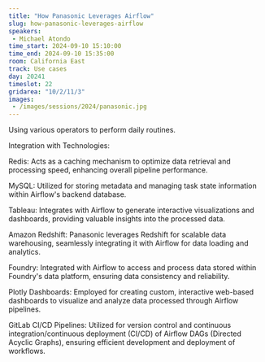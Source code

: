```yaml
---
title: "How Panasonic Leverages Airflow"
slug: how-panasonic-leverages-airflow
speakers:
 - Michael Atondo
time_start: 2024-09-10 15:10:00
time_end: 2024-09-10 15:35:00
room: California East
track: Use cases
day: 20241
timeslot: 22
gridarea: "10/2/11/3"
images: 
 - /images/sessions/2024/panasonic.jpg
---
```


Using various operators to perform daily routines.
 
 Integration with Technologies:
 
 Redis: Acts as a caching mechanism to optimize data retrieval and processing speed, enhancing overall pipeline performance.
 
 MySQL: Utilized for storing metadata and managing task state information within Airflow's backend database.
 
 Tableau: Integrates with Airflow to generate interactive visualizations and dashboards, providing valuable insights into the processed data.
 
 Amazon Redshift: Panasonic leverages Redshift for scalable data warehousing, seamlessly integrating it with Airflow for data loading and analytics.
 
 Foundry: Integrated with Airflow to access and process data stored within Foundry's data platform, ensuring data consistency and reliability.
 
 Plotly Dashboards: Employed for creating custom, interactive web-based dashboards to visualize and analyze data processed through Airflow pipelines.
 
 GitLab CI/CD Pipelines: Utilized for version control and continuous integration/continuous deployment (CI/CD) of Airflow DAGs (Directed Acyclic Graphs), ensuring efficient development and deployment of workflows.